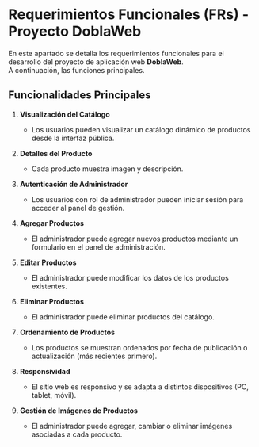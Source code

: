 # Requerimientos Funcionales (FRs) - Proyecto DoblaWeb

En este apartado se detalla los requerimientos funcionales para el desarrollo del proyecto de aplicación web **DoblaWeb**.  
A continuación, las funciones principales.

## Funcionalidades Principales

1. **Visualización del Catálogo**  
   - Los usuarios pueden visualizar un catálogo dinámico de productos desde la interfaz pública.

2. **Detalles del Producto**  
   - Cada producto muestra imagen y descripción.

3. **Autenticación de Administrador**  
   - Los usuarios con rol de administrador pueden iniciar sesión para acceder al panel de gestión.

4. **Agregar Productos**  
   - El administrador puede agregar nuevos productos mediante un formulario en el panel de administración.

5. **Editar Productos**  
   - El administrador puede modificar los datos de los productos existentes.

6. **Eliminar Productos**  
   - El administrador puede eliminar productos del catálogo.

7. **Ordenamiento de Productos**  
   - Los productos se muestran ordenados por fecha de publicación o actualización (más recientes primero).

8. **Responsividad**  
   - El sitio web es responsivo y se adapta a distintos dispositivos (PC, tablet, móvil).

9. **Gestión de Imágenes de Productos**  
    - El administrador puede agregar, cambiar o eliminar imágenes asociadas a cada producto.
